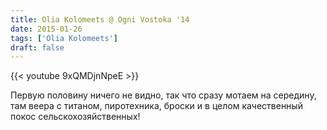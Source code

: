 ```yaml
---
title: Olia Kolomeets @ Ogni Vostoka '14
date: 2015-01-26
tags: ['Olia Kolomeets']
draft: false
---
```

{{< youtube 9xQMDjnNpeE >}}

<p>Первую половину ничего не видно, так что сразу мотаем на середину, там веера с титаном, пиротехника, броски и в целом качественный покос сельскохозяйственных!</p>
